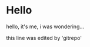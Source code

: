 <!-- in readme.md file -->
# Hello
hello, it's me, i was wondering...


this line was edited by 'gitrepo'

